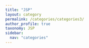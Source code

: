 ```yaml
---
title: "JSP"
layout: category
permalink: /categories/categories3/
author_profile: true
taxonomy: JSP
sidebar:
  nav: "categories"
---
```

